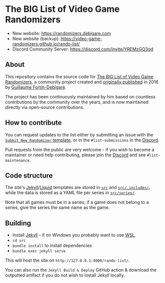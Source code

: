 # The BIG List of Video Game Randomizers

- New website: <https://randomizers.debigare.com>
- New website (backup): <https://video-game-randomizers.github.io/rando-list/>
- Discord Community Server: <https://discord.com/invite/YREMzGQ3gd>

## About

This repository contains the source code for [The BIG List of Video Game Randomizers](https://randomizers.debigare.com), a community project created and [originally published](https://www.debigare.com/randomizers/) in 2016 by [Guillaume Fortin-Debigaré](https://www.debigare.com/).

The project has been continuously maintained by him based on countless contributions by the community over the years, and is now maintained directly via open-source contributions.

## How to contribute

You can request updates to the list either by submitting an issue with the [`Submit New Randomizer` template](https://github.com/video-game-randomizers/rando-list/issues/new/choose), or in the `#list-submissions` in the [Discord](https://discord.com/invite/YREMzGQ3gd).

Pull requests from the public are very welcome - if you wish to become a maintainer or need help contributing, please join the [Discord](https://discord.com/invite/YREMzGQ3gd) and see `#list-maintenance`.

## Code structure

The site's [Jekyll](https://jekyllrb.com/docs/)/[Liquid](https://shopify.github.io/liquid/basics/introduction/) templates are stored in [`src`](https://github.com/video-game-randomizers/rando-list/tree/main/src) and [`src/_includes/`](https://github.com/video-game-randomizers/rando-list/tree/main/src/_includes), while the data is stored as a YAML file per series in [`src/series/`](https://github.com/video-game-randomizers/rando-list/tree/main/src/series).

Note that all games must be in a series; if a game does not belong to a series, give the series the same name as the game.

## Building

- Install [Jekyll](https://jekyllrb.com/docs/) - if on Windows you probably want to use [WSL](https://learn.microsoft.com/en-us/windows/wsl/about).
- `cd src`
- `bundle install` to install dependencies
- `bundle exec jekyll serve`

This will host the site on `http://127.0.0.1:4000/rando-list/`.

You can also run the `Jekyll Build & Deploy` GitHub action & download the outputted artifact if you do not wish to install Jekyll locally.
